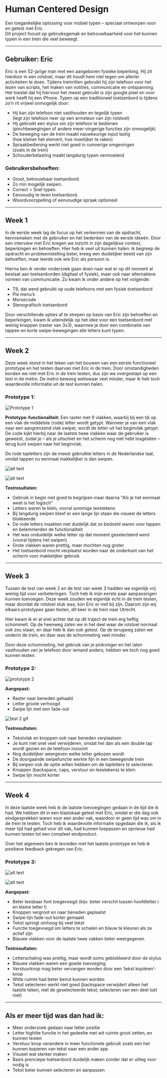 # Human Centered Design

Een toegankelijke oplossing voor mobiel typen – speciaal ontworpen voor en getest met Eric.  
Dit project focust op gebruiksgemak en betrouwbaarheid voor het kunnen typen in een trein die veel beweegt.

---

## Gebruiker: Eric

Eric is een 52-jarige man met een aangeboren fysieke beperking. Hij zit hierdoor in een rolstoel, maar dit houdt hem niet tegen om allerlei activiteiten te doen. Tijdens treinritten gebruikt hij zijn telefoon voor het lezen van scripts, het maken van notities, communicatie en ontspanning. Het toestel dat hij hiervoor het meest gebruikt is zijn google pixel en voor werk heeft hij een iPhone. Typen op een traditioneel toetsenbord is tijdens zo’n rit vrijwel onmogelijk door:

- Hij kan zijn telefoon niet vasthouden en tegelijk typen  
  (legt zijn telefoon neer op een armsteun van zijn rolstoel)
- Hij gebruikt een stylus om zijn telefoon te bedienen  
  (pinchbewegingen of andere meer-vingerige functies zijn onmogelijk)
- De beweging van de trein maakt nauwkeurige input lastig  
  (hoe kleiner het element, hoe moeilijker te raken)
- Spraakbediening werkt niet goed in rumoerige omgevingen  
  (zoals in de trein)
- Schouderbelasting maakt langdurig typen vermoeiend

### Gebruikersbehoeften:

- Groot, betrouwbaar toetsenbord.
- Zo min mogelijk swipen.
- Correct > Snel typen.
- Eenvoudig te leren toetsenbord.
- Woordvoorspelling of eenvoudige spraak optioneel

---

## Week 1

In de eerste week lag de focus op het verkennen van de opdracht, kennismaken met de gebruiker en het bedenken van de eerste ideeën. Door een interview met Eric kregen we inzicht in zijn dagelijkse context, beperkingen en behoeften. Hier heb ik veel uit kunnen halen: ik begreep de opdracht en probleemstelling beter, kreeg een duidelijker beeld van zijn behoeften, maar leerde ook wie Eric als persoon is.

Hierna ben ik verder onderzoek gaan doen naar wat er op dit moment al bestaat aan toetsenborden (digitaal of fysiek), maar ook naar alternatieve vormen van communicatie. Zo kwam ik onder andere op het volgende:

- T9, dat werd gebruikt op oude telefoons met een fysiek toetsenbord  
- Pie menu’s  
- Morsecode  
- Stenografisch toetsenbord

Door verschillende opties af te strepen op basis van Eric zijn behoeften en beperkingen, kwam ik uiteindelijk op het idee voor een toetsenbord met weinig knoppen (raster van 3x3), waarmee je door een combinatie van tappen en korte swipe-bewegingen alle letters kunt typen.

---

## Week 2

Deze week stond in het teken van het bouwen van een eerste functioneel prototype en het testen daarvan met Eric in de trein. Door omstandigheden konden we niet met Eric in de trein testen, dus zijn we overgestapt op een test in de metro. De metro bewoog weliswaar veel minder, maar ik heb toch waardevolle informatie uit de test kunnen halen.

### Prototype 1:

![Prototype 1](image.png)

**Prototype-functionaliteit:**
Een raster met 9 vlakken, waarbij bij een tik op een vlak de middelste (rode) letter wordt getypt. Wanneer je van een vlak naar een aangrenzend vlak swipet, wordt de letter uit het beginvlak getypt. De code kijkt hierbij naar de laatste twee vlakken waar de gebruiker is geweest, zodat je – als je uitschiet en het scherm nog niet hebt losgelaten – terug kunt swipen naar het beginvlak. 

De rode tapletters zijn de meest gebruikte letters in de Nederlandse taal, omdat tappen nu eenmaal makkelijker is dan swipen.

![alt text](<WhatsAppVideo2025-04-16at15.26.04-ezgif.com-video-to-gif-converter (1).gif>)

![alt text](WhatsAppVideo2025-04-16at15.26.04-ezgif.com-video-to-gif-converter.gif)

**Testresultaten:**
- Gebruik in begin niet goed te begrijpen maar daarna "Als je het eenmaal weet is het logisch"
- Letters waren te klein, vooral sommige leestekens  
- Bij langdurig swipen bleef er een lange lijn staan die visueel de letters blokkeerde  
- De rode letters maakten niet duidelijk dat ze bedoeld waren voor tappen en belemmerden de functionaliteit  
- Het was onduidelijk welke letter op dat moment geselecteerd werd (vooral tijdens het swipen)  
- Grote vlakken waren prettig, maar mochten nog groter  
- Het toetsenbord mocht verplaatst worden naar de onderkant van het scherm voor makkelijker gebruik

---

## Week 3

Tussen de test van week 2 en de test van week 3 hadden we eigenlijk vrij weinig tijd voor verbeteringen. Toch heb ik mijn eerste paar aanpassingen kunnen toevoegen. Deze week zouden we eigenlijk echt in de trein testen, maar doordat de rolstoel stuk was, kon Eric er niet bij zijn. Daarom zijn wij elkaars prototypes gaan testen, dit keer in de trein naar Utrecht.

Hier kwam ik er al snel achter dat op dit traject de trein erg heftig schommelt. Op de heenweg zaten we in het deel waar de rolstoel normaal ook zou staan, en daar heb ik dan ook getest. Op de terugweg zaten we onderin de trein, en daar was de schommeling veel minder.

Door deze schommeling, het gebruik van je pinkvinger en het laten vasthouden van je telefoon door iemand anders, hebben we toch nog goed kunnen testen.

### Prototype 2:
 
![prototype 2](image-1.png)

**Aangepast:**
- Raster naar beneden gehaald
- Letter groote verhoogd
- Swipe lijn met een fade-out

![test 2 gif](WhatsAppVideo2025-04-25at13.15.44-ezgif.com-video-to-gif-converter.gif)

**Testresultaten:**
- Tekstvlak en knoppen ook naar beneden verplaatsen  
- Je kunt niet snel veel verwijderen, omdat het dan als een double tap wordt gezien en de telefoon inzoomt  
- Nog duidelijker weergeven welke letter gekozen wordt  
- De doorgaande swipefunctie werkte fijn in een bewegende trein  
- Bij swipen ook de optie willen hebben om de tapletters te selecteren
- Knoppen (backspace, caps, verstuur en leestekens) te klein
- Swipe lijn mocht korter

---

## Week 4

In deze laatste week heb ik de laatste toevoegingen gedaan in de tijd die ik had. We hebben dit in een klaslokaal getest met Eric, omdat er die dag ook eindgesprekken waren voor een ander vak, waardoor er geen tijd was om in de trein te testen. Toch heb ik waardevolle informatie opgedaan die ik, als ik meer tijd had gehad voor dit vak, had kunnen toepassen en opnieuw had kunnen testen tot een compleet eindproduct.

Over het algemeen ben ik tevreden met het laatste prototype en heb ik positieve feedback gekregen van Eric.


### Prototype 3:
 
![alt text](image-2.png)

![alt text](image-3.png)

**Aangepast:**
- Beter leesbaar font toegevoegd (bijv. beter verschil tussen hoofdletter i en kleine letter l)  
- Knoppen vergroot en naar beneden geplaatst  
- Swipe-lijn fade-out korter gemaakt  
- Tekst springt omhoog bij veel tekst  
- Functie toegevoegd om letters te schalen en blauw te kleuren als ze actief zijn  
- Blauwe vlakken voor de laatste twee vakken beter weergegeven  

**Testresultaten:**
- Letter­schaling was prettig, maar wordt soms geblokkeerd door de stylus  
- Blauwe vlakken waren een goede toevoeging  
- Verstuurknop mag beter vervangen worden door een ‘tekst kopiëren’-knop  
- Witte ruimte had beter benut kunnen worden  
- Tekst selecteren werkt niet goed (backspace verwijdert alleen het laatste teken, niet de geselecteerde tekst; selecteren van een deel lukt niet)

---

## Als er meer tijd was dan had ik:

- Meer onderzoek gedaan naar letter positie
- Letter highlite functie in het gedeelte met wit ruimte groot zetten, en kunnen testen
- Verstuur knop verandere in meer functionele gebruik zoals een het kunnen kopieren van tekst naar een ander app
- Visueel wat sterker maken
- Basis prenciepe toetsenbord duidelijk maken zonder dat er uitleg voor nodig is
- Tekst beter kunnen selecteren en aanpassen
